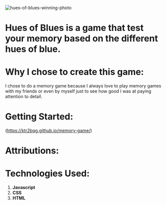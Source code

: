 ![hues-of-blues-winning-photo](winhuesofbluessc.png)

# Hues of Blues is a game that test your memory based on the different hues of blue.

# Why I chose to create this game:
I chose to do a memory game because I always love to play memory games with my friends or even by myself just to see how good I was at paying attention to detail.

# Getting Started:
(https://ktr2bqg.github.io/memory-game/)

# Attributions:

# Technologies Used:
1. **Javascript**
2. **CSS**
3. **HTML**




